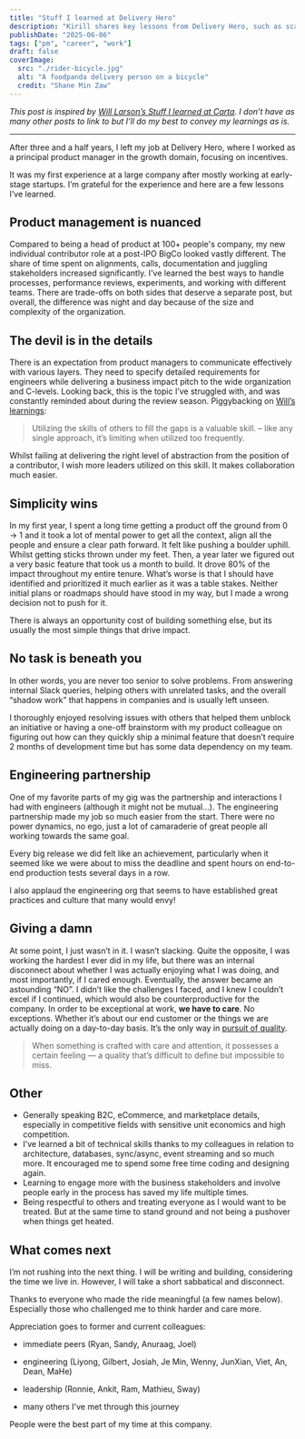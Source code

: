 ```yaml
---
title: "Stuff I learned at Delivery Hero"
description: "Kirill shares key lessons from Delivery Hero, such as scaling product management, importance of details, engineering partnerships, and the value of caring deeply about your work."
publishDate: "2025-06-06"
tags: ["pm", "career", "work"]
draft: false
coverImage:
  src: "./rider-bicycle.jpg"
  alt: "A foodpanda delivery person on a bicycle"
  credit: "Shane Min Zaw"
---
```


_This post is inspired by [Will Larson’s Stuff I learned at Carta](https://lethain.com/stuff-learned-at-carta/?utm_source=tldrnewsletter). I don’t have as many other posts to link to but I’ll do my best to convey my learnings as is._

---

After three and a half years, I left my job at Delivery Hero, where I worked as a principal product manager in the growth domain, focusing on incentives.

It was my first experience at a large company after mostly working at early-stage startups. I’m grateful for the experience and here are a few lessons I’ve learned.

## Product management is nuanced

Compared to being a head of product at 100+ people's company, my new individual contributor role at a post-IPO BigCo looked vastly different. The share of time spent on alignments, calls, documentation and juggling stakeholders increased significantly.
I've learned the best ways to handle processes, performance reviews, experiments, and working with different teams.
There are trade-offs on both sides that deserve a separate post, but overall, the difference was night and day because of the size and complexity of the organization.

## The devil is in the details

There is an expectation from product managers to communicate effectively with various layers. They need to specify detailed requirements for engineers while delivering a business impact pitch to the wide organization and C-levels. Looking back, this is the topic I’ve struggled with, and was constantly reminded about during the review season. Piggybacking on [Will’s learnings](https://lethain.com/stuff-learned-at-carta/?utm_source=tldrnewsletter):

> Utilizing the skills of others to fill the gaps is a valuable skill. – like any single approach, it’s limiting when utilized too frequently.

Whilst failing at delivering the right level of abstraction from the position of a contributor, I wish more leaders utilized on this skill. It makes collaboration much easier.

## Simplicity wins

In my first year, I spent a long time getting a product off the ground from 0 → 1 and it took a lot of mental power to get all the context, align all the people and ensure a clear path forward. It felt like pushing a boulder uphill. Whilst getting sticks thrown under my feet. Then, a year later we figured out a very basic feature that took us a month to build. It drove 80% of the impact throughout my entire tenure. What’s worse is that I should have identified and prioritized it much earlier as it was a table stakes. Neither initial plans or roadmaps should have stood in my way, but I made a wrong decision not to push for it.

There is always an opportunity cost of building something else, but its usually the most simple things that drive impact.

## No task is beneath you

In other words, you are never too senior to solve problems. From answering internal Slack queries, helping others with unrelated tasks, and the overall “shadow work” that happens in companies and is usually left unseen.

I thoroughly enjoyed resolving issues with others that helped them unblock an initiative or having a one-off brainstorm with my product colleague on figuring out how can they quickly ship a minimal feature that doesn’t require 2 months of development time but has some data dependency on my team.

## Engineering partnership

One of my favorite parts of my gig was the partnership and interactions I had with engineers (although it might not be mutual…). The engineering partnership made my job so much easier from the start. There were no power dynamics, no ego, just a lot of camaraderie of great people all working towards the same goal.

Every big release we did felt like an achievement, particularly when it seemed like we were about to miss the deadline and spent hours on end-to-end production tests several days in a row.

I also applaud the engineering org that seems to have established great practices and culture that many would envy!

## Giving a damn

At some point, I just wasn’t in it. I wasn’t slacking. Quite the opposite, I was working the hardest I ever did in my life, but there was an internal disconnect about whether I was actually enjoying what I was doing, and most importantly, if I cared enough. Eventually, the answer became an astounding “NO”. I didn’t like the challenges I faced, and I knew I couldn’t excel if I continued, which would also be counterproductive for the company. In order to be exceptional at work, **we have to care**. No exceptions. Whether it’s about our end customer or the things we are actually doing on a day-to-day basis. It’s the only way in [pursuit of quality](https://linear.app/blog/why-is-quality-so-rare).

> When something is crafted with care and attention, it possesses a certain feeling — a quality that’s difficult to define but impossible to miss.

## Other

- Generally speaking B2C, eCommerce, and marketplace details, especially in competitive fields with sensitive unit economics and high competition.
- I’ve learned a bit of technical skills thanks to my colleagues in relation to architecture, databases, sync/async, event streaming and so much more. It encouraged me to spend some free time coding and designing again.
- Learning to engage more with the business stakeholders and involve people early in the process has saved my life multiple times.
- Being respectful to others and treating everyone as I would want to be treated. But at the same time to stand ground and not being a pushover when things get heated.

## What comes next

I’m not rushing into the next thing. I will be writing and building, considering the time we live in. However, I will take a short sabbatical and disconnect.

Thanks to everyone who made the ride meaningful (a few names below). Especially those who challenged me to think harder and care more.

Appreciation goes to former and current colleagues:

- immediate peers (Ryan, Sandy, Anuraag, Joel)

- engineering (Liyong, Gilbert, Josiah, Je Min, Wenny, JunXian, Viet, An, Dean, MaHe)

- leadership (Ronnie, Ankit, Ram, Mathieu, Sway)

- many others I've met through this journey

People were the best part of my time at this company.
